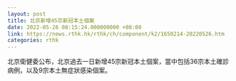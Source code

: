```yaml
---
layout: post
title: 北京新增45宗新冠本土個案
date: 2022-05-26 08:15:24.000000000 +08:00
link: https://news.rthk.hk/rthk/ch/component/k2/1650214-20220526.htm
categories: rthk
---
```


北京衛健委公布，北京過去一日新增45宗新冠本土個案，當中包括36宗本土確診病例，以及9宗本土無症狀感染個案。
